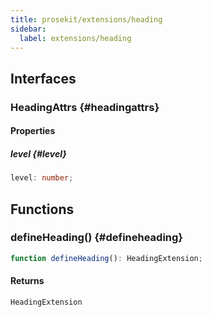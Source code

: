 ```yaml
---
title: prosekit/extensions/heading
sidebar:
  label: extensions/heading
---
```


<!-- DEBUG memberWithGroups 1 -->

<!-- DEBUG memberWithGroups 4 -->

<!-- DEBUG memberWithGroups 7 -->

<!-- DEBUG memberWithGroups 8 -->

<!-- DEBUG memberWithGroups 9 -->

## Interfaces

### HeadingAttrs {#headingattrs}

<!-- DEBUG memberWithGroups 1 -->

<!-- DEBUG memberWithGroups 4 -->

<!-- DEBUG memberWithGroups 7 -->

<!-- DEBUG memberWithGroups 8 -->

<!-- DEBUG memberWithGroups 9 -->

#### Properties

##### level {#level}

```ts
level: number;
```

<!-- DEBUG memberWithGroups 10 -->

## Functions

### defineHeading() {#defineheading}

```ts
function defineHeading(): HeadingExtension;
```

#### Returns

`HeadingExtension`

<!-- DEBUG inheritance start kind=4096 -->

<!-- DEBUG memberWithGroups 10 -->
